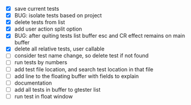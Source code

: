 - [x] save current tests
- [x] BUG: isolate tests based on project
- [x] delete tests from list
- [x] add user action split option 
- [x] BUG: after quiting tests list buffer esc and CR effect remains on main buffer
- [x] delete all  relative tests, user callable
- [ ] consider test name change, so delete test if not found
- [ ] run tests by numbers
- [ ] add test file location, and search test location in that file
- [ ] add line to the floating buffer with fields to explain
- [ ] documentation
- [ ] add all tests in buffer to  gtester list
- [ ] run test in float window
